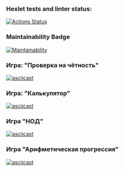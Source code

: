 ### Hexlet tests and linter status:
[![Actions Status](https://github.com/ArtemKaPetrakov/backend-project-lvl1/actions/workflows/hexlet-check.yml/badge.svg)](https://github.com/ArtemKaPetrakov/backend-project-lvl1/actions)

### Maintainability Badge

[![Maintainability](https://api.codeclimate.com/v1/badges/710104e8efe0dfe40b0a/maintainability)](https://codeclimate.com/github/ArtemKaPetrakov/backend-project-lvl1/maintainability)

### Игра: "Проверка на чётность"

[![asciicast](https://asciinema.org/a/pEcMICKXXmBtdMOPwLKknQVW3.svg)](https://asciinema.org/a/pEcMICKXXmBtdMOPwLKknQVW3?t=4)

### Игра: "Калькулятор"

[![asciicast](https://asciinema.org/a/UBUgD28cmMNpYMt8sY9jhRCBG.svg)](https://asciinema.org/a/UBUgD28cmMNpYMt8sY9jhRCBG?t=4)


### Игра "НОД"

[![asciicast](https://asciinema.org/a/HF68HKkDetpSsx2Cm6vCmOa9w.svg)](https://asciinema.org/a/HF68HKkDetpSsx2Cm6vCmOa9w)

### Игра "Арифметическая прогрессия"

[![asciicast](https://asciinema.org/a/mBeRwWEY4YWWItf1rqpla49OD.svg)](https://asciinema.org/a/mBeRwWEY4YWWItf1rqpla49OD)